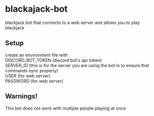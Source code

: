 # blackajack-bot

blackjack bot that connects to a web server and allows you to play blackjack

## Setup
create an environment file with  
DISCORD_BOT_TOKEN (discord bot's api token)  
SERVER_ID (this is for the server you are using the bot in to ensure that commands sync properly)  
USER (for web server)  
PASSWORD (for web server)  

## Warnings!
This bot does not work with multiple people playing at once
